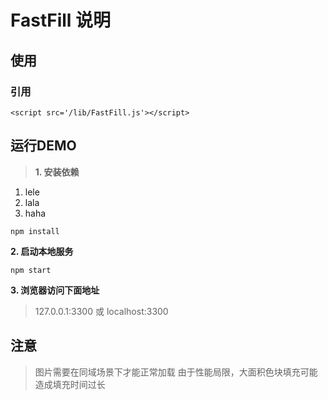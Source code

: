 # FastFill 说明

## 使用

### 引用
```
<script src='/lib/FastFill.js'></script>
```

## 运行DEMO

>__1. 安装依赖__
1. lele
2. lala
3. haha
```
npm install
```

__2. 启动本地服务__
```
npm start
```

__3. 浏览器访问下面地址__

> 127.0.0.1:3300 或 localhost:3300

## 注意

> 图片需要在同域场景下才能正常加载
> 由于性能局限，大面积色块填充可能造成填充时间过长
